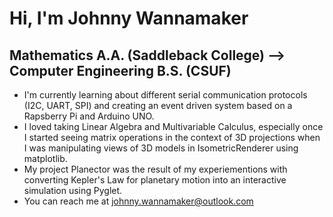# Hi, I'm Johnny Wannamaker
## Mathematics A.A. (Saddleback College) --> Computer Engineering B.S. (CSUF)
- I'm currently learning about different serial communication protocols (I2C, UART, SPI) and creating an event driven system based on a Rapsberry Pi and Arduino UNO. 
- I loved taking Linear Algebra and Multivariable Calculus, especially once I started seeing matrix operations in the context of 3D projections when I was manipulating views of 3D models in IsometricRenderer using matplotlib.  
- My project Planector was the result of my experiementions with converting Kepler's Law for planetary motion into an interactive simulation using Pyglet.
- You can reach me at johnny.wannamaker@outlook.com
